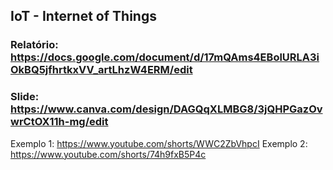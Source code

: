 ## IoT - Internet of Things 

### Relatório: https://docs.google.com/document/d/17mQAms4EBolURLA3iOkBQ5jfhrtkxVV_artLhzW4ERM/edit

### Slide: https://www.canva.com/design/DAGQqXLMBG8/3jQHPGazOvwrCtOX11h-mg/edit

Exemplo 1: https://www.youtube.com/shorts/WWC2ZbVhpcI
Exemplo 2: https://www.youtube.com/shorts/74h9fxB5P4c
